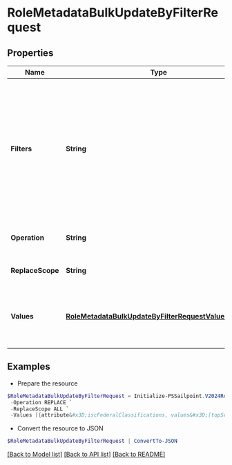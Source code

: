 # RoleMetadataBulkUpdateByFilterRequest
## Properties

Name | Type | Description | Notes
------------ | ------------- | ------------- | -------------
**Filters** | **String** | Filtering is supported for the following fields and operators:  **id** : *eq, in*  **name** : *eq, sw*  **created** : *gt, lt, ge, le*  **modified** : *gt, lt, ge, le*  **owner.id** : *eq, in*  **requestable** : *eq* | 
**Operation** | **String** | The operation to be performed | 
**ReplaceScope** | **String** | The choice of update scope. | [optional] 
**Values** | [**RoleMetadataBulkUpdateByFilterRequestValuesInner[]**](RoleMetadataBulkUpdateByFilterRequestValuesInner.md) | The metadata to be updated, including attribute key and value. | 

## Examples

- Prepare the resource
```powershell
$RoleMetadataBulkUpdateByFilterRequest = Initialize-PSSailpoint.V2024RoleMetadataBulkUpdateByFilterRequest  -Filters  requestable eq false `
 -Operation REPLACE `
 -ReplaceScope ALL `
 -Values [{attribute&#x3D;iscFederalClassifications, values&#x3D;[topSecret]}]
```

- Convert the resource to JSON
```powershell
$RoleMetadataBulkUpdateByFilterRequest | ConvertTo-JSON
```

[[Back to Model list]](../README.md#documentation-for-models) [[Back to API list]](../README.md#documentation-for-api-endpoints) [[Back to README]](../README.md)

